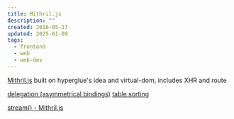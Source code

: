 ```yaml
---
title: Mithril.js
description: ""
created: 2016-05-17
updated: 2025-01-09
tags:
  - frontend
  - web
  - web-dev
---
```


[Mithril.js](http://mithril.js.org/index.html)
built on hyperglue's idea and virtual-dom, includes XHR and route

[delegation (asymmetrical bindings)](http://lhorie.github.io/mithril-blog/asymmetrical-data-bindings.html)
[table sorting](http://lhorie.github.io/mithril-blog/vanilla-table-sorting.html)

[stream() - Mithril.js](http://mithril.js.org/stream.html)
